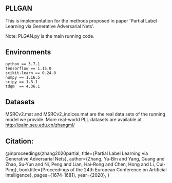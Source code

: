 ## PLLGAN

   This is implementation for the methods proposed in paper 'Partial Label Learning via Generative Adversarial Nets'.

   Note: PLGAN.py is the main running code.
         
      
## Environments

    python == 3.7.1
    tensorflow == 1.15.0
    scikit-learn == 0.24.0
    numpy == 1.16.5
    scipy == 1.3.1
    tdqm  == 4.36.1

## Datasets
 MSRCv2.mat and MSRCv2_indices.mat are the real data sets of the running model we provide.
 More real-world PLL datasets are available at http://palm.seu.edu.cn/zhangml/

## Citation:

@inproceedings{zhang2020partial,
	title={Partial Label Learning via Generative Adversarial Nets},
	author={Zhang, Ya-Bin and Yang, Guang and Zhao, Su-Yun and Ni, Peng and Lian, Hai-Rong and Chen, Hong and Li, Cui-Ping},
	booktitle={Proceedings of the 24th European Conference on Artificial Intelligence},
	pages={1674-1681},
	year={2020},
}
